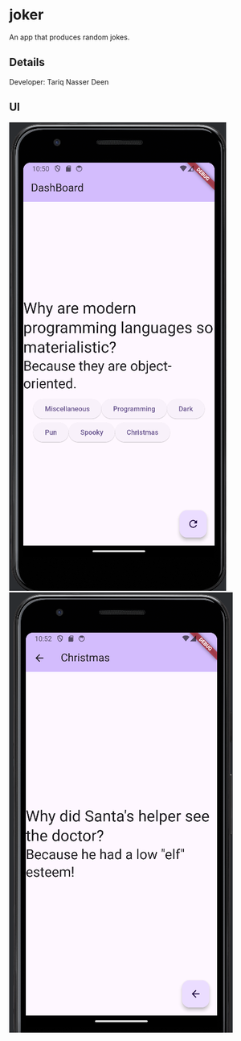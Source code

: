 # joker

An app that produces random jokes.

## Details

Developer: Tariq Nasser Deen



## UI
![img.png](img.png)
![img_1.png](img_1.png)
